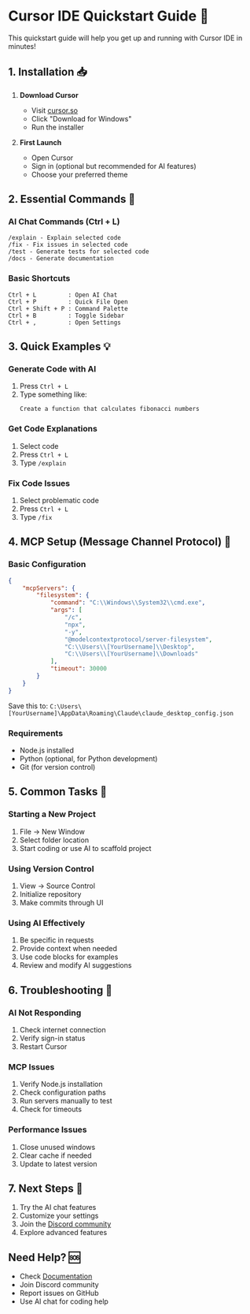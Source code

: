 # Cursor IDE Quickstart Guide 🚀

This quickstart guide will help you get up and running with Cursor IDE in minutes!

## 1. Installation 📥

1. **Download Cursor**
   - Visit [cursor.so](https://cursor.so)
   - Click "Download for Windows"
   - Run the installer

2. **First Launch**
   - Open Cursor
   - Sign in (optional but recommended for AI features)
   - Choose your preferred theme

## 2. Essential Commands 🎯

### AI Chat Commands (Ctrl + L)
```
/explain - Explain selected code
/fix - Fix issues in selected code
/test - Generate tests for selected code
/docs - Generate documentation
```

### Basic Shortcuts
```
Ctrl + L         : Open AI Chat
Ctrl + P         : Quick File Open
Ctrl + Shift + P : Command Palette
Ctrl + B         : Toggle Sidebar
Ctrl + ,         : Open Settings
```

## 3. Quick Examples 💡

### Generate Code with AI
1. Press `Ctrl + L`
2. Type something like:
   ```
   Create a function that calculates fibonacci numbers
   ```

### Get Code Explanations
1. Select code
2. Press `Ctrl + L`
3. Type `/explain`

### Fix Code Issues
1. Select problematic code
2. Press `Ctrl + L`
3. Type `/fix`

## 4. MCP Setup (Message Channel Protocol) 🔌

### Basic Configuration
```json
{
    "mcpServers": {
        "filesystem": {
            "command": "C:\\Windows\\System32\\cmd.exe",
            "args": [
                "/c",
                "npx",
                "-y",
                "@modelcontextprotocol/server-filesystem",
                "C:\\Users\\[YourUsername]\\Desktop",
                "C:\\Users\\[YourUsername]\\Downloads"
            ],
            "timeout": 30000
        }
    }
}
```

Save this to: `C:\Users\[YourUsername]\AppData\Roaming\Claude\claude_desktop_config.json`

### Requirements
- Node.js installed
- Python (optional, for Python development)
- Git (for version control)

## 5. Common Tasks 📝

### Starting a New Project
1. File → New Window
2. Select folder location
3. Start coding or use AI to scaffold project

### Using Version Control
1. View → Source Control
2. Initialize repository
3. Make commits through UI

### Using AI Effectively
1. Be specific in requests
2. Provide context when needed
3. Use code blocks for examples
4. Review and modify AI suggestions

## 6. Troubleshooting 🔧

### AI Not Responding
1. Check internet connection
2. Verify sign-in status
3. Restart Cursor

### MCP Issues
1. Verify Node.js installation
2. Check configuration paths
3. Run servers manually to test
4. Check for timeouts

### Performance Issues
1. Close unused windows
2. Clear cache if needed
3. Update to latest version

## 7. Next Steps 🎯

1. Try the AI chat features
2. Customize your settings
3. Join the [Discord community](https://discord.gg/cursor)
4. Explore advanced features

## Need Help? 🆘

- Check [Documentation](https://cursor.so/docs)
- Join Discord community
- Report issues on GitHub
- Use AI chat for coding help